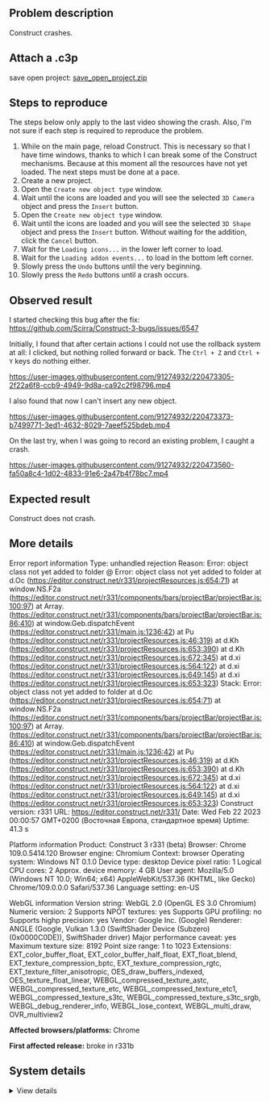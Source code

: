 ## Problem description

Construct crashes.

## Attach a .c3p

save open project: [save_open_project.zip](https://github.com/WilsonPercival/WilsonPercival/files/10798172/save_open_project.zip)

## Steps to reproduce

The steps below only apply to the last video showing the crash. Also, I'm not sure if each step is required to reproduce the problem.

1. While on the main page, reload Construct. This is necessary so that I have time windows, thanks to which I can break some of the Construct mechanisms. Because at this moment all the resources have not yet loaded. The next steps must be done at a pace.
2. Create a new project.
3. Open the `Create new object type` window.
4. Wait until the icons are loaded and you will see the selected `3D Camera` object and press the `Insert` button.
5. Open the `Create new object type` window.
6. Wait until the icons are loaded and you will see the selected `3D Shape` object and press the `Insert` button. Without waiting for the addition, click the `Cancel` button.
7. Wait for the `Loading icons...` in the lower left corner to load.
8. Wait for the `Loading addon events...` to load in the bottom left corner.
9. Slowly press the `Undo` buttons until the very beginning.
10. Slowly press the `Redo` buttons until a crash occurs.

## Observed result

I started checking this bug after the fix: https://github.com/Scirra/Construct-3-bugs/issues/6547

Initially, I found that after certain actions I could not use the rollback system at all: I clicked, but nothing rolled forward or back. The `Ctrl + Z` and `Ctrl + Y` keys do nothing either.

https://user-images.githubusercontent.com/91274932/220473305-2f22a6f8-ccb9-4949-9d8a-ca92c2f98796.mp4

I also found that now I can't insert any new object.

https://user-images.githubusercontent.com/91274932/220473373-b7499771-3ed1-4632-8029-7aeef525bdeb.mp4

On the last try, when I was going to record an existing problem, I caught a crash.

https://user-images.githubusercontent.com/91274932/220473560-fa50a8c4-1d02-4833-91e6-2a47b4f78bc7.mp4

## Expected result

Construct does not crash.

## More details

Error report information
Type: unhandled rejection
Reason: Error: object class not yet added to folder @ Error: object class not yet added to folder at d.Oc (https://editor.construct.net/r331/projectResources.js:654:71) at window.NS.F2a (https://editor.construct.net/r331/components/bars/projectBar/projectBar.js:100:97) at Array. (https://editor.construct.net/r331/components/bars/projectBar/projectBar.js:86:410) at window.Geb.dispatchEvent (https://editor.construct.net/r331/main.js:1236:42) at Pu (https://editor.construct.net/r331/projectResources.js:46:319) at d.Kh (https://editor.construct.net/r331/projectResources.js:653:390) at d.Kh (https://editor.construct.net/r331/projectResources.js:672:345) at d.xi (https://editor.construct.net/r331/projectResources.js:564:122) at d.xi (https://editor.construct.net/r331/projectResources.js:649:145) at d.xi (https://editor.construct.net/r331/projectResources.js:653:323)
Stack: Error: object class not yet added to folder at d.Oc (https://editor.construct.net/r331/projectResources.js:654:71) at window.NS.F2a (https://editor.construct.net/r331/components/bars/projectBar/projectBar.js:100:97) at Array. (https://editor.construct.net/r331/components/bars/projectBar/projectBar.js:86:410) at window.Geb.dispatchEvent (https://editor.construct.net/r331/main.js:1236:42) at Pu (https://editor.construct.net/r331/projectResources.js:46:319) at d.Kh (https://editor.construct.net/r331/projectResources.js:653:390) at d.Kh (https://editor.construct.net/r331/projectResources.js:672:345) at d.xi (https://editor.construct.net/r331/projectResources.js:564:122) at d.xi (https://editor.construct.net/r331/projectResources.js:649:145) at d.xi (https://editor.construct.net/r331/projectResources.js:653:323)
Construct version: r331
URL: https://editor.construct.net/r331/
Date: Wed Feb 22 2023 00:00:57 GMT+0200 (Восточная Европа, стандартное время)
Uptime: 41.3 s

Platform information
Product: Construct 3 r331 (beta)
Browser: Chrome 109.0.5414.120
Browser engine: Chromium
Context: browser
Operating system: Windows NT 0.1.0
Device type: desktop
Device pixel ratio: 1
Logical CPU cores: 2
Approx. device memory: 4 GB
User agent: Mozilla/5.0 (Windows NT 10.0; Win64; x64) AppleWebKit/537.36 (KHTML, like Gecko) Chrome/109.0.0.0 Safari/537.36
Language setting: en-US

WebGL information
Version string: WebGL 2.0 (OpenGL ES 3.0 Chromium)
Numeric version: 2
Supports NPOT textures: yes
Supports GPU profiling: no
Supports highp precision: yes
Vendor: Google Inc. (Google)
Renderer: ANGLE (Google, Vulkan 1.3.0 (SwiftShader Device (Subzero) (0x0000C0DE)), SwiftShader driver)
Major performance caveat: yes
Maximum texture size: 8192
Point size range: 1 to 1023
Extensions: EXT_color_buffer_float, EXT_color_buffer_half_float, EXT_float_blend, EXT_texture_compression_bptc, EXT_texture_compression_rgtc, EXT_texture_filter_anisotropic, OES_draw_buffers_indexed, OES_texture_float_linear, WEBGL_compressed_texture_astc, WEBGL_compressed_texture_etc, WEBGL_compressed_texture_etc1, WEBGL_compressed_texture_s3tc, WEBGL_compressed_texture_s3tc_srgb, WEBGL_debug_renderer_info, WEBGL_lose_context, WEBGL_multi_draw, OVR_multiview2

**Affected browsers/platforms:** Chrome

**First affected release:** broke in r331b

## System details

<details><summary>View details</summary>

Platform information
Product: Construct 3 r331 (beta)
Browser: Chrome 109.0.5414.120
Browser engine: Chromium
Context: browser
Operating system: Windows NT 0.1.0
Device type: desktop
Device pixel ratio: 1
Logical CPU cores: 2
Approx. device memory: 4 GB
User agent: Mozilla/5.0 (Windows NT 10.0; Win64; x64) AppleWebKit/537.36 (KHTML, like Gecko) Chrome/109.0.0.0 Safari/537.36
Language setting: en-US

Local storage
Storage quota (approx): 59 gb
Storage usage (approx): 198 mb (0.3%)
Persistant storage: No

Browser support notes
This list contains missing features that are not required, but could improve performance or user experience if supported.

UI effects are disabled in settings.
WebGL indicates a major performance caveat. It is probably using software rendering.
WebGL information
Version string: WebGL 2.0 (OpenGL ES 3.0 Chromium)
Numeric version: 2
Supports NPOT textures: yes
Supports GPU profiling: no
Supports highp precision: yes
Vendor: Google Inc. (Google)
Renderer: ANGLE (Google, Vulkan 1.3.0 (SwiftShader Device (Subzero) (0x0000C0DE)), SwiftShader driver)
Major performance caveat: yes
Maximum texture size: 8192
Point size range: 1 to 1023
Extensions:

EXT_color_buffer_float
EXT_color_buffer_half_float
EXT_float_blend
EXT_texture_compression_bptc
EXT_texture_compression_rgtc
EXT_texture_filter_anisotropic
OES_draw_buffers_indexed
OES_texture_float_linear
WEBGL_compressed_texture_astc
WEBGL_compressed_texture_etc
WEBGL_compressed_texture_etc1
WEBGL_compressed_texture_s3tc
WEBGL_compressed_texture_s3tc_srgb
WEBGL_debug_renderer_info
WEBGL_lose_context
WEBGL_multi_draw
OVR_multiview2
Audio information
System sample rate: 48000 Hz
Output channels: 2
Output interpretation: speakers
Supported decode formats:

WebM Opus (audio/webm; codecs=opus)
Ogg Opus (audio/ogg; codecs=opus)
WebM Vorbis (audio/webm; codecs=vorbis)
Ogg Vorbis (audio/ogg; codecs=vorbis)
MPEG-4 AAC (audio/mp4; codecs=mp4a.40.5)
MP3 (audio/mpeg)
FLAC (audio/flac)
PCM WAV (audio/wav; codecs=1)
Supported encode formats:

WebM Opus (audio/webm; codecs=opus)
Video information
Supported decode formats:

WebM AV1 (video/webm; codecs=av01.0.00M.08)
MP4 AV1 (video/mp4; codecs=av01.0.00M.08)
WebM VP9 (video/webm; codecs=vp9)
WebM VP8 (video/webm; codecs=vp8)
Ogg Theora (video/ogg; codecs=theora)
H.264 (video/mp4; codecs=avc1.42E01E)
Supported encode formats:

WebM VP9 (video/webm; codecs=vp9)
WebM VP8 (video/webm; codecs=vp8)

</details>

